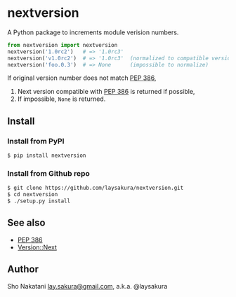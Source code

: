 # nextversion
A Python package to increments module verision numbers.

```python
from nextversion import nextversion
nextversion('1.0rc2')   # => '1.0rc3'
nextversion('v1.0rc2')  # => '1.0rc3'  (normalized to compatible version with PEP 386)
nextversion('foo.0.3')  # => None      (impossible to normalize)
```

If original version number does not match [PEP 386](//www.python.org/dev/peps/pep-0386/),

1. Next version compatible with [PEP 386](//www.python.org/dev/peps/pep-0386/) is returned if possible,
1. If impossible, `None` is returned.

## Install
### Install from PyPI
```bash
$ pip install nextversion
```

### Install from Github repo
```bash
$ git clone https://github.com/laysakura/nextversion.git
$ cd nextversion
$ ./setup.py install
```

## See also
- [PEP 386](//www.python.org/dev/peps/pep-0386/)
- [Version::Next](//search.cpan.org/perldoc?Version::Next)

## Author
Sho Nakatani <lay.sakura@gmail.com>, a.k.a. @laysakura
